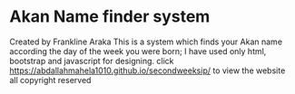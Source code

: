 # Akan Name finder system
Created by Frankline Araka
This is a system which finds your Akan name according the day of the week you were born;
I have used only html, bootstrap and javascript for designing.
click https://abdallahmahela1010.github.io/secondweeksip/ to view the website
all copyright reserved
